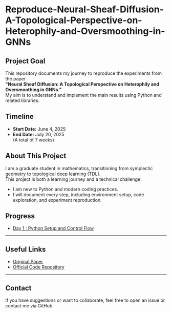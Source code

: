 # Reproduce-Neural-Sheaf-Diffusion-A-Topological-Perspective-on-Heterophily-and-Oversmoothing-in-GNNs

## Project Goal

This repository documents my journey to reproduce the experiments from the paper  
**"Neural Sheaf Diffusion: A Topological Perspective on Heterophily and Oversmoothing in GNNs."**  
My aim is to understand and implement the main results using Python and related libraries.

## Timeline

- **Start Date:** June 4, 2025
- **End Date:** July 20, 2025  
(A total of 7 weeks)

## About This Project

I am a graduate student in mathematics, transitioning from symplectic geometry to topological deep learning (TDL).  
This project is both a learning journey and a technical challenge:  
- I am new to Python and modern coding practices.
- I will document every step, including environment setup, code exploration, and experiment reproduction.

## Progress
- [Day 1 : Python Setup and Control Flow](Day1_Summary.md)

---

## Useful Links

- [Original Paper](https://openreview.net/pdf?id=vbPsD-BhOZ)
- [Official Code Repository](https://github.com/twitter-research/neural-sheaf-diffusion)

---

## Contact

If you have suggestions or want to collaborate, feel free to open an issue or contact me via GitHub.
